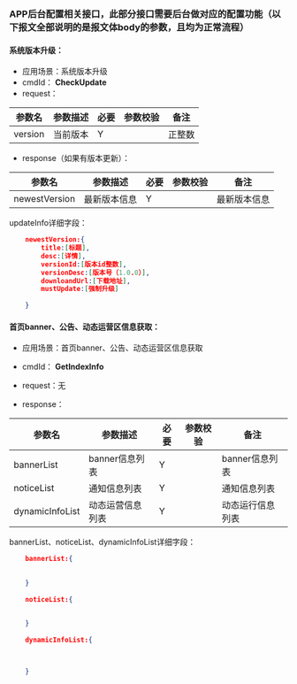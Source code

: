 ### APP后台配置相关接口，此部分接口需要后台做对应的配置功能（以下报文全部说明的是报文体body的参数，且均为正常流程）

#### 系统版本升级：
* 应用场景：系统版本升级
* cmdId： **CheckUpdate**
* request：

|参数名|参数描述|必要|参数校验|备注|
|-|-|-|-|-|
|version|当前版本|Y| |正整数|

* response（如果有版本更新）：

|参数名|参数描述|必要|参数校验|备注|
|-|-|-|-|-|
|newestVersion|最新版本信息|Y| |最新版本信息|

updateInfo详细字段：
```json
    newestVersion:{
        title:[标题],
        desc:[详情],
        versionId:[版本id整数],
        versionDesc:[版本号（1.0.0）],
        downloandUrl:[下载地址],
        mustUpdate:[强制升级]
        
    }
```

#### 首页banner、公告、动态运营区信息获取：

* 应用场景：首页banner、公告、动态运营区信息获取
* cmdId： **GetIndexInfo**
* request：无

* response：

|参数名|参数描述|必要|参数校验|备注|
|-|-|-|-|-|
|bannerList|banner信息列表|Y| | banner信息列表|
|noticeList|通知信息列表|Y| | 通知信息列表|
|dynamicInfoList|动态运营信息列表|Y| | 动态运行信息列表|

bannerList、noticeList、dynamicInfoList详细字段：
```json
    bannerList:{

    
    }
    
    noticeList:{

    
    }
    
    dynamicInfoList:{



    } 
```



